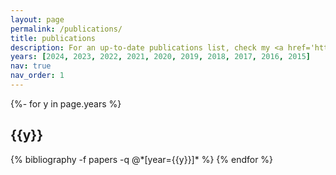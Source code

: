 ```yaml
---
layout: page
permalink: /publications/
title: publications
description: For an up-to-date publications list, check my <a href='https://scholar.google.com/citations?view_op=list_works&hl=en&hl=en&user=1l4G16AAAAAJ&sortby=pubdate'>GoogleScholar</a> profile as well
years: [2024, 2023, 2022, 2021, 2020, 2019, 2018, 2017, 2016, 2015]
nav: true
nav_order: 1
---
```

<!-- _pages/publications.md -->
<div class="publications">

{%- for y in page.years %}
  <h2 class="year">{{y}}</h2>
  {% bibliography -f papers -q @*[year={{y}}]* %}
{% endfor %}

</div>
